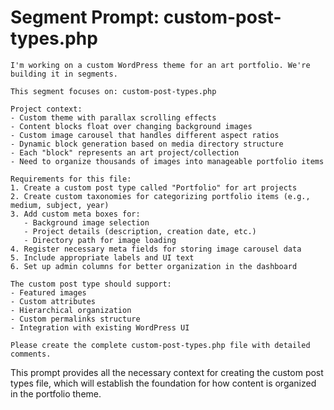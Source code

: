 # Segment Prompt: custom-post-types.php

```
I'm working on a custom WordPress theme for an art portfolio. We're building it in segments.

This segment focuses on: custom-post-types.php

Project context:
- Custom theme with parallax scrolling effects
- Content blocks float over changing background images
- Custom image carousel that handles different aspect ratios
- Dynamic block generation based on media directory structure
- Each "block" represents an art project/collection
- Need to organize thousands of images into manageable portfolio items

Requirements for this file:
1. Create a custom post type called "Portfolio" for art projects
2. Create custom taxonomies for categorizing portfolio items (e.g., medium, subject, year)
3. Add custom meta boxes for:
   - Background image selection
   - Project details (description, creation date, etc.)
   - Directory path for image loading
4. Register necessary meta fields for storing image carousel data
5. Include appropriate labels and UI text
6. Set up admin columns for better organization in the dashboard

The custom post type should support:
- Featured images
- Custom attributes
- Hierarchical organization
- Custom permalinks structure
- Integration with existing WordPress UI

Please create the complete custom-post-types.php file with detailed comments.
```

This prompt provides all the necessary context for creating the custom post types file, which will establish the foundation for how content is organized in the portfolio theme.

